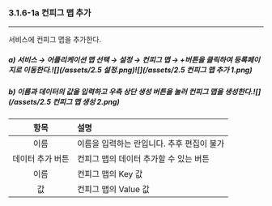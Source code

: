 ### 3.1.6-1a 컨피그 맵 추가

---

서비스에 컨피그 맵을 추가한다.

##### a\) 서비스 → 어플리케이션 맵 선택 → 설정 → 컨피그 맵 → +버튼을 클릭하여 등록페이지로 이동한다.![](/assets/2.5 설정.png)![](/assets/2.5 컨피그 맵 추가 1.png)

##### b\) 이름과 데이터의 값을 입력하고 우측 상단 생성 버튼을 눌러 컨피그 맵을 생성한다.![](/assets/2.5 컨피그 맵 생성 2.png)

| **항목** | **설명** |
| :---: | :--- |
| 이름 | 이름을 입력하는 란입니다. 추후 편집이 불가 |
| 데이터 추가 버튼 | 컨피그 맵의 데이터 추가할 수 있는 버튼 |
| 이름 | 컨피그 맵의 Key 값 |
| 값 | 컨피그 맵의 Value 값 |



